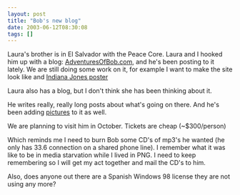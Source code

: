 ```yaml
---
layout: post
title: "Bob's new blog"
date: 2003-06-12T08:30:08
tags: []
---
```


Laura's brother is in El Salvador with the Peace Core. Laura and I hooked him up with a blog: [AdventuresOfBob.com][1], and he's been posting to it lately. We are still doing some work on it, for example I want to make the site look like and [Indiana Jones poster][2]

Laura also has a blog, but I don't think she has been thinking about it.

He writes really, really long posts about what's going on there. And he's been adding [pictures][3] to it as well.

We are planning to visit him in October. Tickets are cheap (~$300/person)

Which reminds me I need to burn Bob some CD's of mp3's he wanted (he only has 33.6 connection on a shared phone line). I remember what it was like to be in media starvation while I lived in PNG. I need to keep remembering so I will get my act together and mail the CD's to him.

Also, does anyone out there are a Spanish Windows 98 license they are not using any more?

   [1]: http://adventuresofbob.com/
   [2]: http://www.allposters.com/gallery.asp?aid=2867&item=152799
   [3]: http://adventuresofbob.com/gallery/
